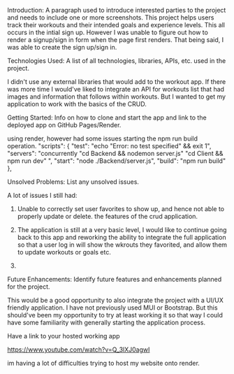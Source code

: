 Introduction: A paragraph used to introduce interested parties to the project and needs to include one or more screenshots.
This project helps users track their workouts and their intended goals and experience levels. This all occurs in the intial sign up. However I was unable to figure out how to render a signup/sign in form when the page first renders. That being said, I was able to create the sign up/sign in. 





Technologies Used: A list of all technologies, libraries, APIs, etc. used in the project.

I didn't use any external libraries that would add to the workout app. If there was more time I would've liked to integrate an API for workouts list that had images and information that follows within workouts. But I wanted to get my application to work with the basics of the CRUD. 

Getting Started: Info on how to clone and start the app and link to the deployed app on GitHub Pages/Render.

using render, however had some issues starting the npm run build operation. 
"scripts": {
    "test": "echo \"Error: no test specified\" && exit 1",
    "servers": "concurrently \"cd Backend && nodemon server.js\" \"cd Client && npm run dev\"  ",
    "start": "node ./Backend/server.js",
    "build": "npm run build"
  },

Unsolved Problems: List any unsolved issues.

A lot of issues I still had:
1. Unable to correctly set user favorites to show up, and hence not able to properly update or delete. the features of the crud application.

2. The application is still at a very basic level, I would like to continue going back to this app and reworking the ability to integrate the full application so that a user log in will show the wkrouts they favorited, and allow them to update workouts or goals etc.
3. 
Future Enhancements: Identify future features and enhancements planned for the project.

This would be a good opportunity to also integrate the project with a UI/UX friendly application. I have not previously used MUI or Bootstrap. But this should've been my opportunity to try at least working it so that way I could have some familiarity with generally starting the application process. 

Have a link to your hosted working app

https://www.youtube.com/watch?v=Q_3lXJ0agwI

im having a lot of difficulties trying to host my website onto render. 


